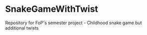 # SnakeGameWithTwist
Repository for FoP's semester project - Childhood snake game but additional twists
